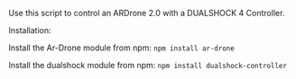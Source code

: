 Use this script to control an ARDrone 2.0 with a DUALSHOCK 4 Controller.

Installation:

Install the Ar-Drone module from npm:
````npm install ar-drone````

Install the dualshock module from npm:
````npm install dualshock-controller````

